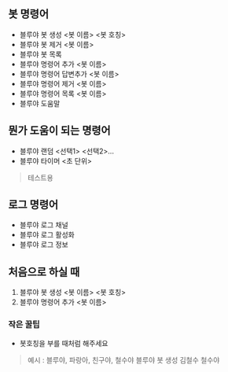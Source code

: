 ﻿## 봇 명령어
* 블루야 봇 생성 <봇 이름> <봇 호칭>
* 블루야 봇 제거 <봇 이름>
* 블루야 봇 목록
* 블루야 명령어 추가 <봇 이름>
* 블루야 명령어 답변추가 <봇 이름>
* 블루야 명령어 제거 <봇 이름>
* 블루야 명령어 목록 <봇 이름>
* 블루야 도움말

## 뭔가 도움이 되는 명령어
* 블루야 랜덤 <선택1> <선택2>...
* 블루야 타이머 <초 단위>
> 테스트용

## 로그 명령어
* 블루야 로그 채널
* 블루야 로그 활성화
* 블루야 로그 정보

## 처음으로 하실 때
1. 블루야 봇 생성 <봇 이름> <봇 호칭>
2. 블루야 명령어 추가 <봇 이름>

### 작은 꿀팁
* 봇호칭을 부를 때처럼 해주세요
> 예시 : 블루야, 파랑아, 친구야, 철수야
> 블루야 봇 생성 김철수 철수야